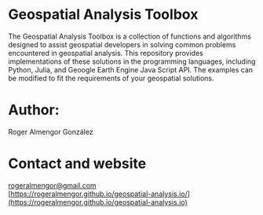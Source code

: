 # Geospatial Analysis Toolbox

The Geospatial Analysis Toolbox is a collection of functions and algorithms designed to assist geospatial developers in solving common problems encountered in geospatial analysis. This repository provides implementations of these solutions in the programming languages, including Python, Julia, and Geoogle Earth Engine Java Script API. The examples can be modified to fit the requirements of your geospatial solutions.

# Author: 

Roger Almengor González

# Contact and website
rogeralmengor@gmail.com <br>
[https://rogeralmengor.github.io/geospatial-analysis.io/](https://rogeralmengor.github.io/geospatial-analysis.io)